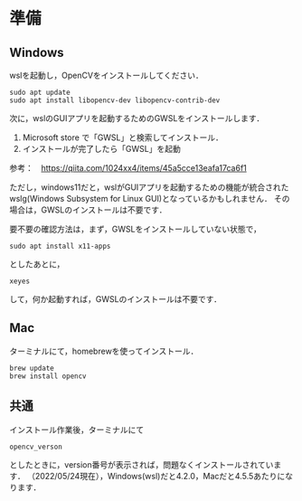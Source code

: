 # 準備

## Windows 

wslを起動し，OpenCVをインストールしてください．

```
sudo apt update
sudo apt install libopencv-dev libopencv-contrib-dev
```

次に，wslのGUIアプリを起動するためのGWSLをインストールします．

1. Microsoft store で「GWSL」と検索してインストール．
2. インストールが完了したら「GWSL」を起動

参考：　https://qiita.com/1024xx4/items/45a5cce13eafa17ca6f1

ただし，windows11だと，wslがGUIアプリを起動するための機能が統合されたwslg(Windows Subsystem for Linux GUI)となっているかもしれません．
その場合は，GWSLのインストールは不要です．

要不要の確認方法は，まず，GWSLをインストールしていない状態で，
```
sudo apt install x11-apps
```
としたあとに，
```
xeyes
```
して，何か起動すれば，GWSLのインストールは不要です．

## Mac

ターミナルにて，homebrewを使ってインストール．

```
brew update 
brew install opencv
```

## 共通

インストール作業後，ターミナルにて

```
opencv_verson
```
としたときに，version番号が表示されば，問題なくインストールされています． （2022/05/24現在），Windows(wsl)だと4.2.0，Macだと4.5.5あたりになります．


